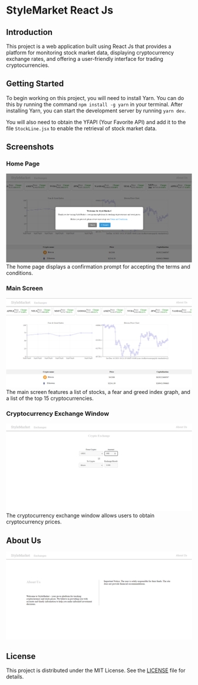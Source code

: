 # StyleMarket React Js 

## Introduction
This project is a web application built using React Js that provides a platform for monitoring stock market data, displaying cryptocurrency exchange rates, and offering a user-friendly interface for trading cryptocurrencies.

## Getting Started
To begin working on this project, you will need to install Yarn. You can do this by running the command `npm install -g yarn` in your terminal. After installing Yarn, you can start the development server by running `yarn dev`.

You will also need to obtain the YFAPI (Your Favorite API) and add it to the file `StockLine.jsx` to enable the retrieval of stock market data.

## Screenshots
### Home Page
![Home Page](src\Screenshots\Screenshot1.png)
The home page displays a confirmation prompt for accepting the terms and conditions.

### Main Screen
![Main Screen](src\Screenshots\Screenshot2.png)
The main screen features a list of stocks, a fear and greed index graph, and a list of the top 15 cryptocurrencies.

### Cryptocurrency Exchange Window
![Cryptocurrency Exchange](src\Screenshots\Screenshot3.png)
The cryptocurrency exchange window allows users to obtain cryptocurrency prices.

## About Us
![About Us](src\Screenshots\Screenshot4.png)

## License
This project is distributed under the MIT License. See the [LICENSE](LICENSE) file for details.

